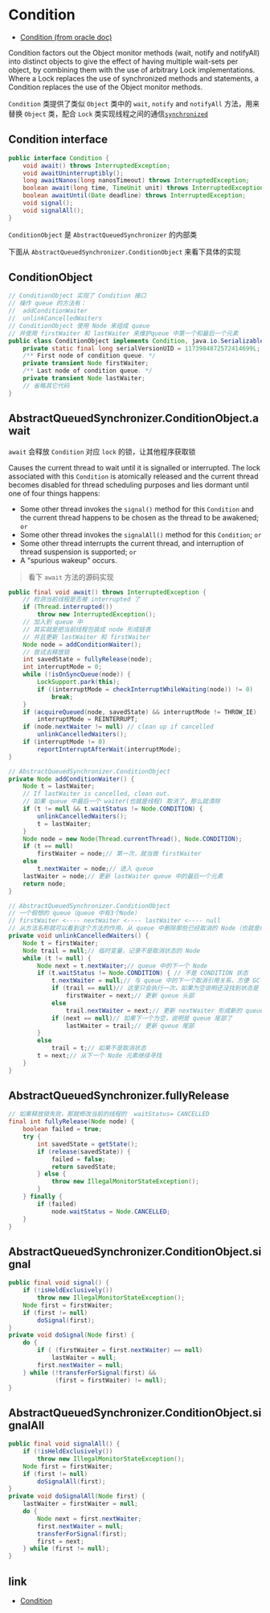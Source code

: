 # Condition

- [Condition (from oracle doc)](https://docs.oracle.com/javase/7/docs/api/java/util/concurrent/locks/Condition.html)

Condition factors out the Object monitor methods (wait, notify and notifyAll) into distinct objects to give the effect of having multiple wait-sets per object, by combining them with the use of arbitrary Lock implementations. Where a Lock replaces the use of synchronized methods and statements, a Condition replaces the use of the Object monitor methods.

`Condition` 类提供了类似 `Object` 类中的 `wait`, `notify` and `notifyAll` 方法，用来替换 `Object` 类，配合 `Lock` 类实现线程之间的通信[`synchronized`](synchronized.md)

## Condition interface

```java
public interface Condition {
    void await() throws InterruptedException;
    void awaitUninterruptibly();
    long awaitNanos(long nanosTimeout) throws InterruptedException;
    boolean await(long time, TimeUnit unit) throws InterruptedException;
    boolean awaitUntil(Date deadline) throws InterruptedException;
    void signal();
    void signalAll();
}
```

`ConditionObject` 是 `AbstractQueuedSynchronizer` 的内部类

下面从 `AbstractQueuedSynchronizer.ConditionObject` 来看下具体的实现

## ConditionObject

```java
// ConditionObject 实现了 Condition 接口
// 操作 queue 的方法有：
//  addConditionWaiter
//  unlinkCancelledWaiters
// ConditionObject 使用 Node 来组成 queue
// 并使用 firstWaiter 和 lastWaiter 来维护queue 中第一个和最后一个元素
public class ConditionObject implements Condition, java.io.Serializable {
    private static final long serialVersionUID = 1173984872572414699L;
    /** First node of condition queue. */
    private transient Node firstWaiter;
    /** Last node of condition queue. */
    private transient Node lastWaiter;
    // 省略其它代码
}
```

## AbstractQueuedSynchronizer.ConditionObject.await

`await` 会释放 `Condition` 对应 `lock` 的锁，让其他程序获取锁

Causes the current thread to wait until it is signalled or interrupted.
The lock associated with this `Condition` is atomically released and the current thread becomes disabled for thread scheduling purposes and lies dormant until one of four things happens:

- Some other thread invokes the `signal()` method for this `Condition` and the current thread happens to be chosen as the thread to be awakened; `or`
- Some other thread invokes the `signalAll()` method for this `Condition`; `or`
- Some other thread interrupts the current thread, and interruption of thread suspension is supported; `or`
- A "spurious wakeup" occurs.

> 看下 `await` 方法的源码实现

```java
public final void await() throws InterruptedException {
    // 检测当前线程是否被 interrupted 了
    if (Thread.interrupted())
        throw new InterruptedException();
    // 加入到 queue 中
    // 其实就是把当前线程包装成 node 形成链表
    // 并且更新 lastWaiter 和 firstWaiter
    Node node = addConditionWaiter();
    // 尝试去释放锁
    int savedState = fullyRelease(node);
    int interruptMode = 0;
    while (!isOnSyncQueue(node)) {
        LockSupport.park(this);
        if ((interruptMode = checkInterruptWhileWaiting(node)) != 0)
            break;
    }
    if (acquireQueued(node, savedState) && interruptMode != THROW_IE)
        interruptMode = REINTERRUPT;
    if (node.nextWaiter != null) // clean up if cancelled
        unlinkCancelledWaiters();
    if (interruptMode != 0)
        reportInterruptAfterWait(interruptMode);
}

// AbstractQueuedSynchronizer.ConditionObject
private Node addConditionWaiter() {
    Node t = lastWaiter;
    // If lastWaiter is cancelled, clean out.
    // 如果 queue 中最后一个 waiter(也就是线程) 取消了，那么就清除
    if (t != null && t.waitStatus != Node.CONDITION) {
        unlinkCancelledWaiters();
        t = lastWaiter;
    }
    Node node = new Node(Thread.currentThread(), Node.CONDITION);
    if (t == null)
        firstWaiter = node;// 第一次，就当做 firstWaiter
    else
        t.nextWaiter = node;// 进入 queue
    lastWaiter = node;// 更新 lastWaiter queue 中的最后一个元素
    return node;
}

// AbstractQueuedSynchronizer.ConditionObject
// 一个假想的 queue（queue 中有3个Node）
// firstWaiter <---- nextWaiter <---- lastWaiter <---- null
// 从方法名称就可以看到这个方法的作用，从 queue 中删除那些已经取消的 Node（也就是线程）
private void unlinkCancelledWaiters() {
    Node t = firstWaiter;
    Node trail = null;// 临时变量，记录不是取消状态的 Node
    while (t != null) {
        Node next = t.nextWaiter;// queue 中的下一个 Node
        if (t.waitStatus != Node.CONDITION) { // 不是 CONDITION 状态
            t.nextWaiter = null;// 与 queue 中的下一个取消引用关系，方便 GC 回收
            if (trail == null)// 这里只会执行一次，如果为空说明还没找到状态是 CONDITION 的 Node
                firstWaiter = next;// 更新 queue 头部
            else
                trail.nextWaiter = next;// 更新 nextWaiter 形成新的 queue
            if (next == null)// 如果下一个为空，说明是 queue 尾部了
                lastWaiter = trail;// 更新 queue 尾部
        }
        else
            trail = t;// 如果不是取消状态
        t = next;// 从下一个 Node 元素继续寻找
    }
}

```

## AbstractQueuedSynchronizer.fullyRelease

```java
// 如果释放锁失败，那就修改当前的线程的  waitStatus= CANCELLED
final int fullyRelease(Node node) {
    boolean failed = true;
    try {
        int savedState = getState();
        if (release(savedState)) {
            failed = false;
            return savedState;
        } else {
            throw new IllegalMonitorStateException();
        }
    } finally {
        if (failed)
            node.waitStatus = Node.CANCELLED;
    }
}
```

## AbstractQueuedSynchronizer.ConditionObject.signal

```java
public final void signal() {
    if (!isHeldExclusively())
        throw new IllegalMonitorStateException();
    Node first = firstWaiter;
    if (first != null)
        doSignal(first);
}
private void doSignal(Node first) {
    do {
        if ( (firstWaiter = first.nextWaiter) == null)
            lastWaiter = null;
        first.nextWaiter = null;
    } while (!transferForSignal(first) &&
             (first = firstWaiter) != null);
}
```

## AbstractQueuedSynchronizer.ConditionObject.signalAll

```java
public final void signalAll() {
    if (!isHeldExclusively())
        throw new IllegalMonitorStateException();
    Node first = firstWaiter;
    if (first != null)
        doSignalAll(first);
}
private void doSignalAll(Node first) {
    lastWaiter = firstWaiter = null;
    do {
        Node next = first.nextWaiter;
        first.nextWaiter = null;
        transferForSignal(first);
        first = next;
    } while (first != null);
}
```

## link

- [Condition](https://suichangkele.iteye.com/blog/2368254)
